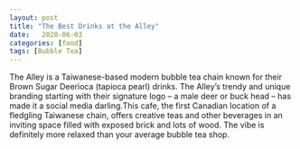 ```yaml
---
layout: post
title: "The Best Drinks at the Alley"
date:   2020-06-03
categories: [food]
tags: [Bubble Tea]
---
```



The Alley is a Taiwanese-based modern bubble tea chain known for their Brown Sugar Deerioca (tapioca pearl) drinks. The Alley’s trendy and unique branding starting with their signature logo – a male deer or buck head – has made it a social media darling.This cafe, the first Canadian location of a fledgling Taiwanese chain, offers creative teas and other beverages in an inviting space filled with exposed brick and lots of wood. The vibe is definitely more relaxed than your average bubble tea shop.

